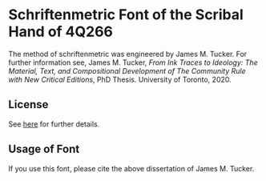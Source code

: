 # Schriftenmetric Font of the Scribal Hand of 4Q266

The method of schriftenmetric was engineered by James M. Tucker. For further information see, James M. Tucker, _From Ink Traces to Ideology: The Material, Text, and Compositional Development of The Community Rule with New Critical Editions_, PhD Thesis. University of Toronto, 2020.

## License

See [here](https://github.com/JamesMTucker/SQE-Damascus/blob/master/LICENSE) for further details.

## Usage of Font

If you use this font, please cite the above dissertation of James M. Tucker.